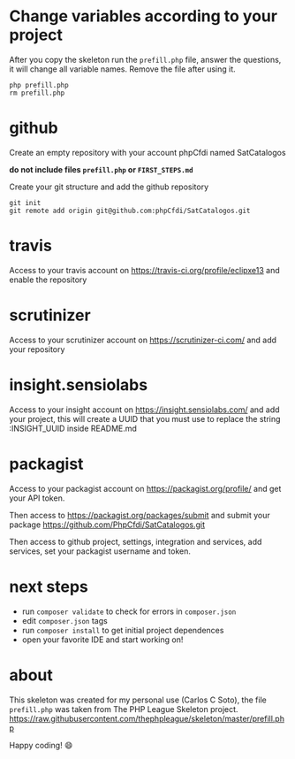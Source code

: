 # Change variables according to your project

After you copy the skeleton run the `prefill.php` file,
answer the questions, it will change all variable names.
Remove the file after using it.

```shell
php prefill.php
rm prefill.php
```


# github

Create an empty repository with your account phpCfdi named SatCatalogos

**do not include files `prefill.php` or `FIRST_STEPS.md`**

Create your git structure and add the github repository

```shell
git init
git remote add origin git@github.com:phpCfdi/SatCatalogos.git
```


# travis

Access to your travis account on https://travis-ci.org/profile/eclipxe13
and enable the repository


# scrutinizer

Access to your scrutinizer account on https://scrutinizer-ci.com/
and add your repository


# insight.sensiolabs

Access to your insight account on https://insight.sensiolabs.com/
and add your project, this will create a UUID that you must use to replace
the string :INSIGHT_UUID inside README.md


# packagist

Access to your packagist account on https://packagist.org/profile/
and get your API token.

Then access to https://packagist.org/packages/submit and submit your
package https://github.com/PhpCfdi/SatCatalogos.git

Then access to github project, settings, integration and services, add services,
set your packagist username and token.


# next steps

- run `composer validate` to check for errors in `composer.json`
- edit `composer.json` tags
- run `composer install` to get initial project dependences
- open your favorite IDE and start working on!


# about

This skeleton was created for my personal use (Carlos C Soto), the file `prefill.php`
was taken from The PHP League Skeleton project.
https://raw.githubusercontent.com/thephpleague/skeleton/master/prefill.php

Happy coding! :smile:
